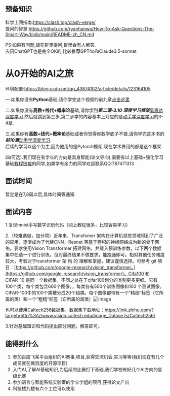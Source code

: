 ## 预备知识
科学上网指南:https://clash.top/clash-verge/  
提问的智慧:https://github.com/ryanhanwu/How-To-Ask-Questions-The-Smart-Way/blob/main/README-zh_CN.md

PS:如果有问题,请在群里提问,群里会有人解答.  
去问ChatGPT也是完全OK的,比较推荐GPT4o和Claude3.5-sonnet
# 从0开始的AI之旅
环境配置:https://blog.csdn.net/qq_43874102/article/details/123164105

一.如果你没有**Python**基础,请你学完这个视频的前九章[点击这里](https://www.bilibili.com/video/BV1qW4y1a7fU?spm_id_from=333.788.recommend_more_video.0&vd_source=e93406706d42cbeffbe98257dede7f44)

二.如果你没有**高数+线代+概率论**基础,请你学到***第二课-3.10 深度学习框架***[吴恩达深度学习](https://www.bilibili.com/video/BV16r4y1Y7jv/?vd_source=e93406706d42cbeffbe98257dede7f44).然后就跳到第三步,第二步学的内容基本上对应的是[动手学深度学习](https://zh.d2l.ai/chapter_attention-mechanisms/index.html)的3-4章.

三.如果你有**高数+线代+概率论**基础或者你觉得你数学底子不错,请你学完这本书的***前10章***[动手学深度学习](https://zh.d2l.ai/chapter_attention-mechanisms/index.html).  
后续的学习以这个为主,因为他用的是Pytorch框架,现在学术界用的都是这个框架.
<!-- 请注意,链接2和3需要更新为最新的视频或者是书的链接,以确保内容的时效性和准确性。 -->
四(可选).我们现在有学长的方向是具身智能(论文导向),需要有以上基础+强化学习基础[教程链接](https://www.icourse163.org/course/XHUN-1470436188)的同学,如果学有余力的同学欢迎联系QQ:787471313

## 面试时间
暂定是在7,8周以后,具体时间等通知.

## 面试内容
1.复现mnist手写数字识别代码（网上教程很多，比较容易学习）

2.（较难选做，加分项）近年来，Transfomer 架构在计算机视觉领域得到了广泛的应用，逐渐成为了代替CNN，Resnet 等基于卷积的神经网络成为新的骨干网络。要求使用Vision Transformer 搭建网络，并载入预训练参数，以下两个数据集中任选一个进行训练。但对最终结果不做要求，能跑通即可。相对其他任务难度较大，考验对于transformer 架 构 的 理解和掌握，建议谨慎选择。可参考 git 项目：[https://github.com/google-research/vision_transformer。](https://github.com/google-research/vision_transformer)。Cifa100 和 CIFAR-10 是同一个数据集，不同之处在于cifar100划分的类别更多更细。它有100个类，每个类包含600个图像。，每类各有500个训练图像和100 个测试图像。CIFAR-100中的100个类被分成20个超类。每个图像都带有一个“精细”标签（它所属的类）和一个“粗糙”标签（它所属的超类）![image](https://github.com/user-attachments/assets/0e4d87dc-9a87-4a8e-a3cb-6c299d0c4752)

也可以使用Caltech256数据集，数据集下载地址：[https://link.zhihu.com/?target=http%3A//www.vision.caltech.edu/Image_Datase ts/Caltech256/](https://link.zhihu.com/?target=http%3A//www.vision.caltech.edu/Image_Datasets/Caltech256/)

3.针对基础知识和代码提出部分问题，解答即可。

## 能得到什么

1. 参加百度飞桨平台组织的AI赛事,项目,获得交流机会,实习等等(我们现在有几个成员就在做百度的开源项目)
2. 入门AI,了解AI基础知识,为后续的比赛打下基础,我们学校有好几个AI方向的星级比赛
3. 参加语言与智能系统实验室的学长学姐的项目,获得论文产出
4. 科技楼九楼有六个工位可以使用

